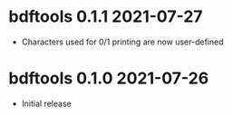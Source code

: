 # bdftools 0.1.1   2021-07-27

* Characters used for 0/1 printing are now user-defined

# bdftools 0.1.0   2021-07-26

* Initial release
